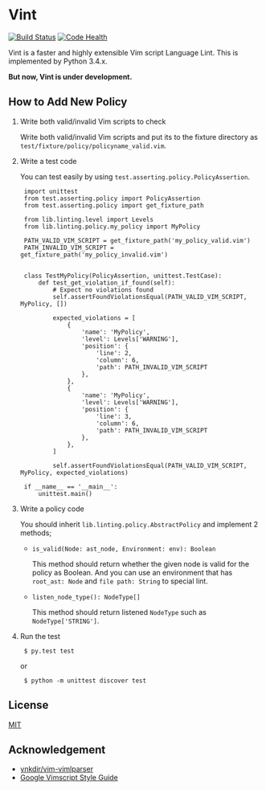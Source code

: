 Vint
====

[![Build Status](https://travis-ci.org/Kuniwak/vint.svg?branch=master)](https://travis-ci.org/Kuniwak/vint)
[![Code Health](https://landscape.io/github/Kuniwak/vint/master/landscape.png)](https://landscape.io/github/Kuniwak/vint/master)

Vint is a faster and highly extensible Vim script Language Lint.
This is implemented by Python 3.4.x.

**But now, Vint is under development.**


How to Add New Policy
---------------------

1. Write both valid/invalid Vim scripts to check

	Write both valid/invalid Vim scripts and put its to the fixture directory as `test/fixture/policy/policyname_valid.vim`.


2. Write a test code

	You can test easily by using `test.asserting.policy.PolicyAssertion`.

		import unittest
		from test.asserting.policy import PolicyAssertion
		from test.asserting.policy import get_fixture_path

		from lib.linting.level import Levels
		from lib.linting.policy.my_policy import MyPolicy

		PATH_VALID_VIM_SCRIPT = get_fixture_path('my_policy_valid.vim')
		PATH_INVALID_VIM_SCRIPT = get_fixture_path('my_policy_invalid.vim')


		class TestMyPolicy(PolicyAssertion, unittest.TestCase):
			def test_get_violation_if_found(self):
				# Expect no violations found
				self.assertFoundViolationsEqual(PATH_VALID_VIM_SCRIPT, MyPolicy, [])

				expected_violations = [
					{
						'name': 'MyPolicy',
						'level': Levels['WARNING'],
						'position': {
							'line': 2,
							'column': 6,
							'path': PATH_INVALID_VIM_SCRIPT
						},
					},
					{
						'name': 'MyPolicy',
						'level': Levels['WARNING'],
						'position': {
							'line': 3,
							'column': 6,
							'path': PATH_INVALID_VIM_SCRIPT
						},
					},
				]

				self.assertFoundViolationsEqual(PATH_VALID_VIM_SCRIPT, MyPolicy, expected_violations)

		if __name__ == '__main__':
			unittest.main()

3. Write a policy code

	You should inherit `lib.linting.policy.AbstractPolicy` and implement 2 methods;

	 * `is_valid(Node: ast_node, Environment: env): Boolean`

		This method should return whether the given node is valid for the policy as Boolean.
		And you can use an environment that has `root_ast: Node` and `file path: String` to
		special lint.

	 * `listen_node_type(): NodeType[]`

		This method should return listened `NodeType` such as `NodeType['STRING']`.

4. Run the test

		$ py.test test

	or

		$ python -m unittest discover test


License
-------

[MIT](http://orgachem.mit-license.org/)


Acknowledgement
---------------

* [ynkdir/vim-vimlparser](https://github.com/ynkdir/vim-vimlparser)
* [Google Vimscript Style Guide](http://google-styleguide.googlecode.com/svn/trunk/vimscriptguide.xml?showone=Catching_Exceptions#Catching_Exceptions)
